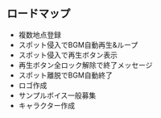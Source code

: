## ロードマップ

- 複数地点登録
- スポット侵入でBGM自動再生&ループ
- スポット侵入で再生ボタン表示
- 再生ボタン全ロック解除で終了メッセージ
- スポット離脱でBGM自動終了
- ロゴ作成
- サンプルボイス一般募集
- キャラクター作成
